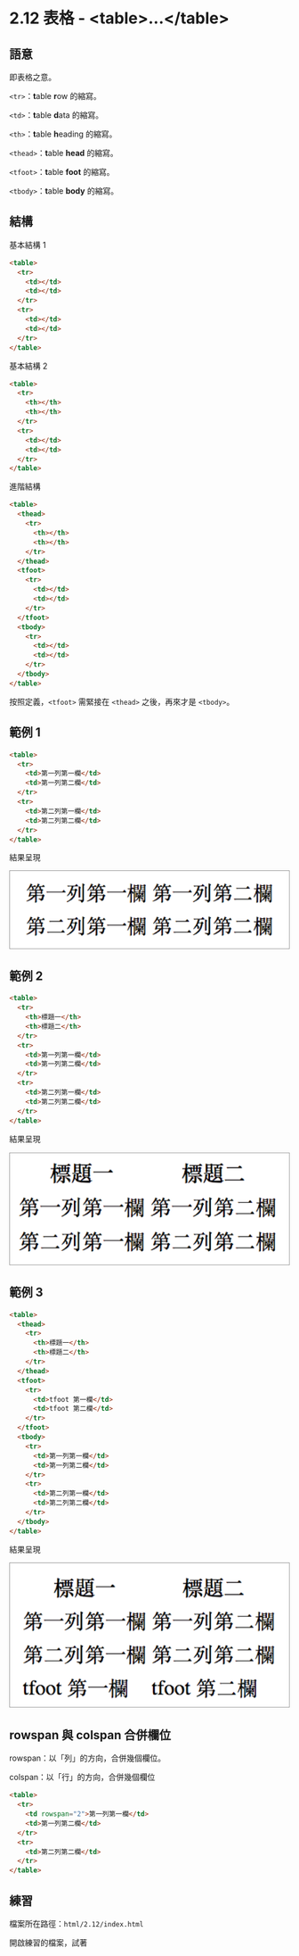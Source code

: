 # 2.12 表格 - &lt;table&gt;...&lt;/table&gt;

## 語意

即表格之意。

`<tr>`：**t**able **r**ow 的縮寫。

`<td>`：**t**able **d**ata 的縮寫。

`<th>`：**t**able **h**eading 的縮寫。

`<thead>`：**t**able **head** 的縮寫。

`<tfoot>`：**t**able **foot** 的縮寫。

`<tbody>`：**t**able **body** 的縮寫。

## 結構

基本結構 1

```html
<table>
  <tr>
    <td></td>
    <td></td>
  </tr>
  <tr>
    <td></td>
    <td></td>
  </tr>
</table>
```

基本結構 2

```html
<table>
  <tr>
    <th></th>
    <th></th>
  </tr>
  <tr>
    <td></td>
    <td></td>
  </tr>
</table>
```

進階結構

```html
<table>
  <thead>
    <tr>
      <th></th>
      <th></th>
    </tr>
  </thead>
  <tfoot>
    <tr>
      <td></td>
      <td></td>
    </tr>
  </tfoot>
  <tbody>
    <tr>
      <td></td>
      <td></td>
    </tr>
  </tbody>
</table>
```

按照定義，`<tfoot>` 需緊接在 `<thead>` 之後，再來才是 `<tbody>`。

## 範例 1

```html
<table>
  <tr>
    <td>第一列第一欄</td>
    <td>第一列第二欄</td>
  </tr>
  <tr>
    <td>第二列第一欄</td>
    <td>第二列第二欄</td>
  </tr>
</table>
```

結果呈現

![](/assets/基本結構1.png)

## 範例 2

```html
<table>
  <tr>
    <th>標題一</th>
    <th>標題二</th>
  </tr>
  <tr>
    <td>第一列第一欄</td>
    <td>第一列第二欄</td>
  </tr>
  <tr>
    <td>第二列第一欄</td>
    <td>第二列第二欄</td>
  </tr>
</table>
```

結果呈現

![](/assets/基本結構2.png)

## 範例 3

```html
<table>
  <thead>
    <tr>
      <th>標題一</th>
      <th>標題二</th>
    </tr>
  </thead>
  <tfoot>
    <tr>
      <td>tfoot 第一欄</td>
      <td>tfoot 第二欄</td>
    </tr>
  </tfoot>
  <tbody>
    <tr>
      <td>第一列第一欄</td>
      <td>第一列第二欄</td>
    </tr>
    <tr>
      <td>第二列第一欄</td>
      <td>第二列第二欄</td>
    </tr>
  </tbody>
</table>
```

結果呈現

![](/assets/進階結構.png)

## rowspan 與 colspan 合併欄位

rowspan：以「列」的方向，合併幾個欄位。

colspan：以「行」的方向，合併幾個欄位

```html
<table>
  <tr>
    <td rowspan="2">第一列第一欄</td>
    <td>第一列第二欄</td>
  </tr>
  <tr>
    <td>第二列第二欄</td>
  </tr>
</table>
```

## 練習

檔案所在路徑：`html/2.12/index.html`

開啟練習的檔案，試著

